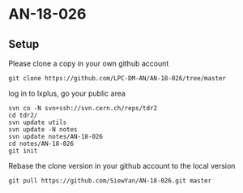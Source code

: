 # AN-18-026

## Setup

Please clone a copy in your own github account
```
git clone https://github.com/LPC-DM-AN/AN-18-026/tree/master
```

log in to lxplus, go your public area
```
svn co -N svn+ssh://svn.cern.ch/reps/tdr2
cd tdr2/
svn update utils
svn update -N notes
svn update notes/AN-18-026
cd notes/AN-18-026
git init
```
Rebase the clone version in your github account to the local version
```
git pull https://github.com/SiewYan/AN-18-026.git master
```

